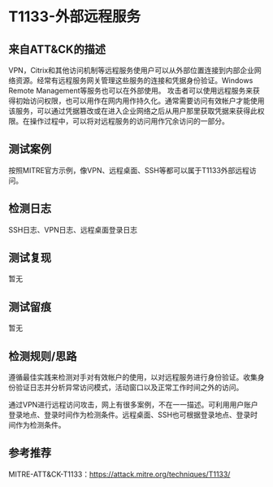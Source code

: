# T1133-外部远程服务

## 来自ATT&CK的描述

VPN，Citrix和其他访问机制等远程服务使用户可以从外部位置连接到内部企业网络资源。经常有远程服务网关管理这些服务的连接和凭据身份验证。Windows Remote Management等服务也可以在外部使用。
攻击者可以使用远程服务来获得初始访问权限，也可以用作在网内用作持久化。通常需要访问有效帐户才能使用该服务，可以通过凭据篡改或在进入企业网络之后从用户那里获取凭据来获得此权限。在操作过程中，可以将对远程服务的访问用作冗余访问的一部分。

## 测试案例

按照MITRE官方示例，像VPN、远程桌面、SSH等都可以属于T1133外部远程访问。

## 检测日志

SSH日志、VPN日志、远程桌面登录日志

## 测试复现

暂无

## 测试留痕

暂无

## 检测规则/思路

遵循最佳实践来检测对手对有效帐户的使用，以对远程服务进行身份验证。收集身份验证日志并分析异常访问模式，活动窗口以及正常工作时间之外的访问。

通过VPN进行远程访问攻击，网上有很多案例，不在一一描述。可利用用户账户登录地点、登录时间作为检测条件。远程桌面、SSH也可根据登录地点、登录时间作为检测条件。

## 参考推荐

MITRE-ATT&CK-T1133：<https://attack.mitre.org/techniques/T1133/>
